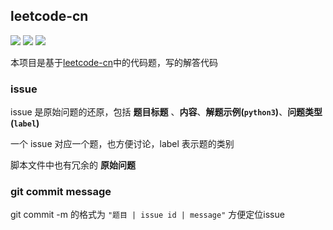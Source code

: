 ## leetcode-cn

![](https://img.shields.io/badge/language-python3.7-yellow)
![](https://img.shields.io/badge/test-passing-green)
![](https://img.shields.io/badge/questions-100+-red)

本项目是基于[leetcode-cn](https://leetcode-cn.com/)中的代码题，写的解答代码


### issue

issue 是原始问题的还原，包括 __题目标题__ 、__内容__、__解题示例(`python3`)__、__问题类型(`label`)__

一个 issue 对应一个题，也方便讨论，label 表示题的类别

脚本文件中也有冗余的 __原始问题__


### git commit message

git commit -m 的格式为 `"题目 | issue id | message"` 方便定位issue

